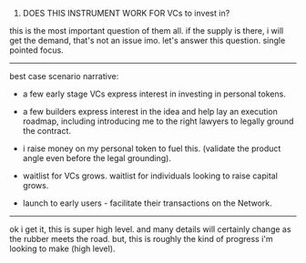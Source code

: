 
1. DOES THIS INSTRUMENT WORK FOR VCs to invest in?

this is the most important question of them all. if the supply is there, i will get the demand, that's not an issue imo. let's answer this question. single pointed focus.

---

best case scenario narrative:

- a few early stage VCs express interest in investing in personal tokens.
- a few builders express interest in the idea and help lay an execution roadmap, including introducing me to the right lawyers to legally ground the contract.
- i raise money on my personal token to fuel this. (validate the product angle even before the legal grounding).
- waitlist for VCs grows. waitlist for individuals looking to raise capital grows.

- launch to early users - facilitate their transactions on the Network.

---

ok i get it, this is super high level. and many details will certainly change as the rubber meets the road. but, this is roughly the kind of progress i'm looking to make (high level).

